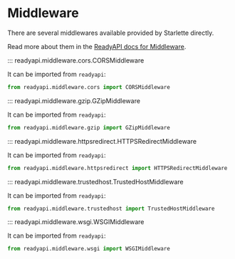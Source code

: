 # Middleware

There are several middlewares available provided by Starlette directly.

Read more about them in the
[ReadyAPI docs for Middleware](https://readyapi.khulnasoft.com/advanced/middleware/).

::: readyapi.middleware.cors.CORSMiddleware

It can be imported from `readyapi`:

```python
from readyapi.middleware.cors import CORSMiddleware
```

::: readyapi.middleware.gzip.GZipMiddleware

It can be imported from `readyapi`:

```python
from readyapi.middleware.gzip import GZipMiddleware
```

::: readyapi.middleware.httpsredirect.HTTPSRedirectMiddleware

It can be imported from `readyapi`:

```python
from readyapi.middleware.httpsredirect import HTTPSRedirectMiddleware
```

::: readyapi.middleware.trustedhost.TrustedHostMiddleware

It can be imported from `readyapi`:

```python
from readyapi.middleware.trustedhost import TrustedHostMiddleware
```

::: readyapi.middleware.wsgi.WSGIMiddleware

It can be imported from `readyapi`:

```python
from readyapi.middleware.wsgi import WSGIMiddleware
```

